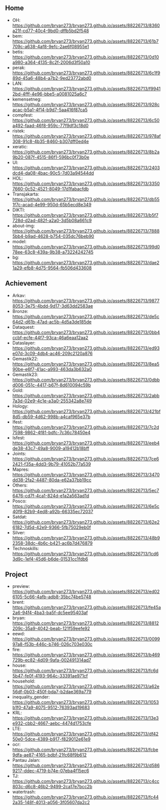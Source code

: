## Home
* OH: https://github.com/bryan273/bryan273.github.io/assets/88226713/8360a21f-cd77-40c4-9bd0-dffb5bd2f548
* bem: https://github.com/bryan273/bryan273.github.io/assets/88226713/61b7709c-a638-4af8-9efc-2ae6f08955e1
* betis: https://github.com/bryan273/bryan273.github.io/assets/88226713/0d10a980-a364-4135-8c2f-2006d3f50a10
* perak: https://github.com/bryan273/bryan273.github.io/assets/88226713/6c1f989d-45a6-48b4-a7b2-9ed23772abd0
* LAN: https://github.com/bryan273/bryan273.github.io/assets/88226713/f99412bd-4fff-4e96-bbe5-a0081025a6c7
* kemensetneg: https://github.com/bryan273/bryan273.github.io/assets/88226713/928cacac-b5a1-4f14-b9d7-5aa416f87ca5
* compfest: https://github.com/bryan273/bryan273.github.io/assets/88226713/6c50a492-faad-46f8-959c-77f9df3c18d0
* ristek: https://github.com/bryan273/bryan273.github.io/assets/88226713/978af308-91c8-4b35-8460-b307dff0ed4e
* xeratic: https://github.com/bryan273/bryan273.github.io/assets/88226713/8b2a9b20-087f-4515-86f1-596bc0f73b0e
* UI: https://github.com/bryan273/bryan273.github.io/assets/88226713/2403dcd4-da08-4bac-90c5-7d03a94544dd
* HOL: https://github.com/bryan273/bryan273.github.io/assets/88226713/33507660-0c52-4521-8049-17d1fabacfdb
* Transjakarta: https://github.com/bryan273/bryan273.github.io/assets/88226713/db551f7c-acad-4e99-950d-65b5ecd8e349
* DIKTI: https://github.com/bryan273/bryan273.github.io/assets/88226713/b5f7728d-d2ad-482f-a2a0-3d5b08a661c9
* about-img: https://github.com/bryan273/bryan273.github.io/assets/88226713/78885bb4-b9ad-4628-b754-035dc76beb90
* model: https://github.com/bryan273/bryan273.github.io/assets/88226713/99d078ee-63c8-439a-9b38-a73224242745
* bg: https://github.com/bryan273/bryan273.github.io/assets/88226713/dae21a29-efb8-4d75-9564-fb506d433608
## Achievement
* Arkav: https://github.com/bryan273/bryan273.github.io/assets/88226713/98778053-3e75-4bdd-9d17-3d63dd2583ae
* Bronze: https://github.com/bryan273/bryan273.github.io/assets/88226713/de5c64d2-d61b-47ad-ac5b-4d5a3de185de
* Dataquest: https://github.com/bryan273/bryan273.github.io/assets/88226713/0bb4ccbf-ecfe-44f7-93ca-46a6eaa12aa2
* Dataslayer: https://github.com/bryan273/bryan273.github.io/assets/88226713/ed93e07d-3c09-4db4-ac46-209c2120a876
* Gemastik22: https://github.com/bryan273/bryan273.github.io/assets/88226713/8ea590be-e6f7-41ac-a993-463da3b632a0
* Gemastik23: https://github.com/bryan273/bryan273.github.io/assets/88226713/0dbbd006-051c-4417-b67f-8d610094c59b
* Gold: https://github.com/bryan273/bryan273.github.io/assets/88226713/2abb7a3d-02e9-4c1e-a3a0-255342a8e749
* Hology: https://github.com/bryan273/bryan273.github.io/assets/88226713/421bf8d5-db59-4d62-998b-a4caf965e37b
* Ifest: https://github.com/bryan273/bryan273.github.io/assets/88226713/7c2d7598-9862-4f81-bdfc-7c36c78450e4
* Isfest: https://github.com/bryan273/bryan273.github.io/assets/88226713/eeb4de38-43c7-49a8-9009-a19412b18bff
* Joints: https://github.com/bryan273/bryan273.github.io/assets/88226713/7ce62421-f35a-4dd3-9b79-41052b77a539
* Mapres: https://github.com/bryan273/bryan273.github.io/assets/88226713/3470dd38-2fa2-4487-80da-e62a37bb19cc
* Others: https://github.com/bryan273/bryan273.github.io/assets/88226713/5ec76476-cd7f-4ca1-824d-e1a2a563ad1d
* Posco: https://github.com/bryan273/bryan273.github.io/assets/88226713/6e5c40f9-82b9-4ed8-a92b-66335ec72037
* Satdat: https://github.com/bryan273/bryan273.github.io/assets/88226713/62e26182-7d5d-42e9-9366-5fb75029eb0f
* Silver: https://github.com/bryan273/bryan273.github.io/assets/88226713/48b92358-38dc-4b6c-b421-ac6b7d476879
* Technoskills: https://github.com/bryan273/bryan273.github.io/assets/88226713/1cd63d9c-1ef4-45d6-b6de-01531cc1fdb6
## Project
* preview: https://github.com/bryan273/bryan273.github.io/assets/88226713/ed026105-5c66-4afb-adb8-35bc74be5748
* brent: https://github.com/bryan273/bryan273.github.io/assets/88226713/fe45a2a6-94f4-4ba3-ba5f-dc5ee95403af
* bryan: https://github.com/bryan273/bryan273.github.io/assets/88226713/8812209c-35a9-4042-beab-121f59eefe92
* eewd: https://github.com/bryan273/bryan273.github.io/assets/88226713/009997a8-f53b-446c-b746-026c703e030c
* fire: https://github.com/bryan273/bryan273.github.io/assets/88226713/b469729b-ec82-4d09-9afa-002491314ad7
* house: https://github.com/bryan273/bryan273.github.io/assets/88226713/fc6d5b47-fe0f-4193-964c-33391ae971cf
* household: https://github.com/bryan273/bryan273.github.io/assets/88226713/a62e56df-0b03-450f-bda7-b2dae369a779
* inequality_gender: https://github.com/bryan273/bryan273.github.io/assets/88226713/1053b1f0-47a9-4075-9512-76393ad19683
* KRL: https://github.com/bryan273/bryan273.github.io/assets/88226713/13e3e932-cbb2-4667-aebc-4474d1753cfe
* LTE: https://github.com/bryan273/bryan273.github.io/assets/88226713/df4250e0-5dce-4389-b917-f829012e61e9
* ocr: https://github.com/bryan273/bryan273.github.io/assets/88226713/fcbe9dfa-ae87-4165-bdbf-21fc68f9b612
* Pantau Jalan: https://github.com/bryan273/bryan273.github.io/assets/88226713/d5869217-ddec-4719-b74e-07eba4f15ec6
* TJ: https://github.com/bryan273/bryan273.github.io/assets/88226713/c4cc803c-d6c8-46b2-9499-2ca17e7bcc2b
* watertrash: https://github.com/bryan273/bryan273.github.io/assets/88226713/fc442a35-148f-4013-a056-3f05607da2c2
